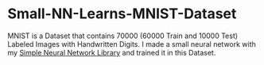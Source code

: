 # Small-NN-Learns-MNIST-Dataset
MNIST is a Dataset that contains 70000 (60000 Train and 10000 Test) Labeled Images with Handwritten Digits.  I made a small neural network with my [Simple Neural Network Library]() and trained it in this Dataset.  
